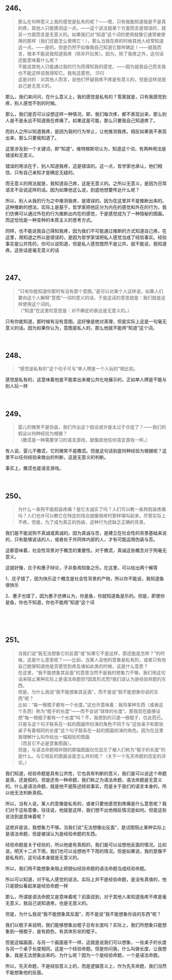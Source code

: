 <h2>246、</h2><blockquote data-pid="ZFGmFBOI">那么在何种意义上我的感觉是私有的呢？——嗯，只有我能知道我是不是真的疼，其他人只能猜测这一点。——这个说法就某个方面而言是错误的，就另一方面而言是无意义的。如果我们对“知道”这个词的使用就像它通常被使用的那样（我们还能怎么使用它！），那么当我在疼的时候其他人经常知道这一点。——是的，但是仍然不如像我自己知道它那样确定！——就我而言，根本不能说我知道我疼（除非开玩笑）。因为，除了我疼之外，这句话还能意味着什么呢？<br>不能说其他人只能通过我的行为而得知我的感觉，——因为就我自己而言我也不能这样说我得知它。我有这感觉。 [50]<br>这是对的：对其他人而言，说他们怀疑我疼不疼是有意义的，但是这样说我自己是无意义的。</blockquote><p data-pid="YP4ZJ6sQ">那么，我们来问问，在什么意义上，我的感觉是私有的？答案就是，只有我感觉到疼，别人感觉不到的时候。</p><p data-pid="Ac9B85hx">那么，我们是否可以设想这样一种情况，即，我们每次疼，都不表现出来，那么别人是不是永远不知道我在疼痛了。如果这是可能，那么只要我自己知道疼了。</p><p data-pid="TbGEwdgk">而别人之所以知道我疼，是因为我的行为举止，让他推测我疼。相反如果我不表现出来，那么只要我知道了。</p><p data-pid="E2EE_6UC">这里涉及到一个关键词，即“知道”。维特根斯坦认为，知道这个词，有两种用法是错误和无意义。</p><p data-pid="c092meE0">错误的用法在于，别人知道我疼，这是错误的。这一点，哲学家也承认，他们相信，只有自己亲知才是确定无疑的。</p><p data-pid="qTSDGn5h">而无意义的用法就是，我知道自己疼，这是无意义的。之所以无意义，是因为日常语言不会说这样的话。因为如果他这么说，到底他想要传达什么呢？</p><p data-pid="p4lVOFfD">所以，别人从我的行为之中推测我疼，是错误的。因为在这里并不是推断出来的。这种推断的想法，实际上是基于，哲学家把他区分为内在的感觉和外在的行为，我们仿佛可以通过外在的行为推断出内在的感觉，于是感觉成为了一种隐秘的图画。而这恰恰是一种变种的本质主义的思考方式。</p><p data-pid="AGxWFhfU">同样，也不能说我自己得知我疼，因为我们不可能通过推断的方式知道自己疼。在这里，用知道之所以是错误的，是因为哲学家误把私人感觉当成了经验事实。经验事实是公共性的，你可以说知道，但是私人感觉既然不是公共，就不能说，我知道疼。这些话是毫无意义的话</p><p><br></p><h2>247、</h2><blockquote data-pid="_VUxOjx8">“只有你能知道你那时有没有那个意图。”是可以对某个人这样说，如果人们要向这个人解释“意图”一词的意义的话。于是这话的意思就是：我们就是这样使用这个词的。<br>（“知道”在这里的意思是：对不确定的表达是无意义的。）</blockquote><p data-pid="6iFFL_PI">只有你能知道，那时候有没有意图。这好像是绝对真理，但是实际上这是一句毫无意义的话。因为如果你认为，意图是私人的，那么他就不能用”知道“这个词。</p><p><br></p><h2>248、</h2><blockquote data-pid="HEzKhJsV">“感觉是私有的”这个句子可与“单人牌是一个人玩的”相比较。</blockquote><p data-pid="7H85uO0t">感觉是私有的，这意味着他是不能拿出来被公共化地展示的，正如单人牌是不能与别人玩一样</p><p><br></p><h2>249、</h2><blockquote data-pid="6TMYWrAc">婴儿的微笑不是伪装，我们作出这个假设或许是太过于仓促了？——我们的假设以何种经验为根据？<br>（撒谎是一种需要学习的语言游戏，就像其他任何语言游戏一样。）</blockquote><p data-pid="V496oQF2">有人说，婴儿不撒谎，它的微笑不是撒谎。但是这句话到底何种经验为根据呢？这里不以任何经验来做出的判断，这是无意义的判断。</p><p data-pid="ImJiRHL1">事实上，撒谎也是语言游戏。</p><p><br></p><h2>250、</h2><blockquote data-pid="egG8ZFro">为什么一条狗不能假装疼痛？是它太诚实了吗？人们可以教一条狗假装疼痛吗？人们也许可以教它在特定的场合就像很疼时那样嚎叫起来，尽管实际上不疼。但是，为了成为真正的伪装，这种行为还缺乏正确的背景。</blockquote><p data-pid="zBOeYINN">我们是不能说狗不真诚或真诚的。因为真诚与否，是建立在社会性的背景基础来说的，只有能够说话的人，或者处于共同体内部的人，才有可能运用伪装与否。</p><p data-pid="NFweZL57">这都意味着，社会性背景对于概念的重要性。对于撒谎，真诚这些概念对于狗毫无意义。</p><p data-pid="JvoEI8dl">这就好像，庄子和惠子辩论，子非鱼焉知鱼之乐。在这里，可以给出两个解答</p><p data-pid="3YHY4aI5">1、庄子错了，因为快乐这个概念是社会性背景的产物，所以你不能说，我知道鱼很快乐</p><p data-pid="XA0g0wC7">2、惠子也错了，因为惠子仿佛认为，你是鱼，你就知道鱼是乐的。但是，即使你是鱼，你也不知道，你也不能用”知道“这个词</p><p><br></p><p><br></p><h2>251、</h2><blockquote data-pid="tugr_wAA">当我们说“我无法想象它的反面”或“如果它不是这样，那还能是怎样？”的时候，这是什么意思呢？——比如，当某人说他的意象是私有的，或者只有他自己能够知道他是否感觉到疼及诸如此类的时候，这是什么意思？<br>在这里，“我不能想象其反面”的意思当然不是我的想象力不够。我们用这句话来阻止某种实际上是语法命题但?因其形式而?我们误认为是经验命题的东西。<br>但是，为什么我说“我不能想象其反面”，而不是说“我不能想象你说的东西”呢？<br>比如：“每一根棍子都有一个长度。”这也许意味着：我将某种东西（或者这个东西）称为“棍子的长度”——而不会说“球体的长度”。那我现在能够设想“每一根棍子都有一个长度”吗？不，我想到的只是一根棍子，仅此而已。只是与这个句子联系在一起的图画所扮演的角色不同于与“这张桌子和那张桌子有着相同的长度”这个句子联系在一起的图画扮演的角色。因为在这里我理解什么叫作给出一幅相反的图画<br>（而且它不必是意象图画）。<br>但是，与语法命题相伴随的那幅图画仅仅显示了被人们称为“棍子的长度”的是什么。与它相反的图画该是怎么样的呢？（关于一个先天命题的否定的评论。）</blockquote><p data-pid="5X3KbBLy">我们知道，经验命题是具有公共性，它也具有判断的意义，我们是可以说这个命题是真，还是假的。但是还有一种命题，我们称之为语法命题，语法命题是无意义的。什么是语法命题，就是他不是陈述经验事实，而是关于我们的语言本身的，所以他无法判断真假。</p><p data-pid="NNSsvZ69">所以，当有人说，某人的意像是私有的，或者只要他感觉到疼痛是什么意思呢？我们对于这些意像，往往说，他就是这样，我们想不出他相反情况是如何。但是这些说法到底意味着呢？</p><p data-pid="vDjjPLFQ">这绝非是说，我想象力不够。当我们说”无法想像出反面“，是试图阻止某种实际上是语法命题，但是被误认为是经验命题的东西。</p><p data-pid="EURtKoE5">经验命题是关于经验的，所以他是有真假的，我们是可以设想他反面的情况。比如说，明天十二点下雨，我们也可以设想他不下雨的情况。但是如果说，我的意像不是私有的，这句话本身就是无意义的。</p><p data-pid="-Eb-AuxP">所以，我们用不能想象来阻止把貌似经验命题的语法命题当成经验命题。</p><p data-pid="05tqaSMA">所以可以知道，对于私人感觉的说法，实际上并不是经验命题，是没有真值的，他只是貌似看起来是经验命题一样</p><p data-pid="nxYvSJIe">那么，所谓是语法命题又是意味着呢？前面说到，对于其他人来知道我疼不疼是毫无意义，我自己说知道疼，也是无意义的。</p><p data-pid="yylM2OfL">但是，为什么我说“我不能想象其反面”，而不是说“我不能想象你说的东西”呢？</p><p data-pid="VRm3P_wD">我们以棍子来说明，我们能够想象出棍子总有长度吗？实际上，我们所想象只能想象到一根棍子，是有颜色，有具体形状的棍子。</p><p data-pid="mdREQRpk">但是这幅画面，与另一个画面是不一样，这就是说我们可以想象，一张桌子的长度与另一个桌子长度相同，这是一个经验命题。但是你问我，什么叫做长度，让我想象，我是无法想象出来的。为什么呢？因为一个是经验命题，一个是语法命题。</p><p data-pid="kfMIITdH">所以，先天命题，不是经验意义上的，而是逻辑意义上，作为先天命题，我们当然不能想象他的反面。</p><p></p>